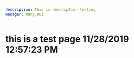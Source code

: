 ```yaml
---
description: This is description testing
manager: Wang.Hui
---
```

# this is a test page 11/28/2019 12:57:23 PM